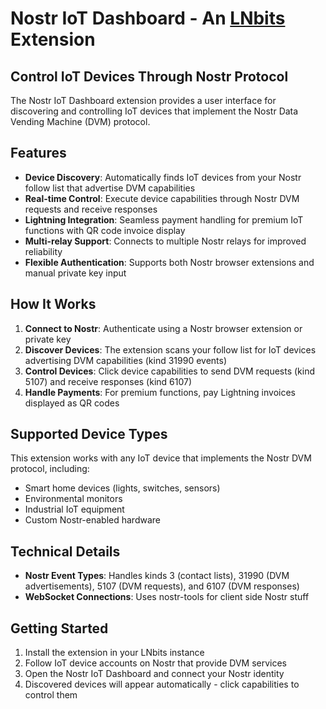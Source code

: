# Nostr IoT Dashboard - An [LNbits](https://github.com/lnbits/lnbits) Extension

## Control IoT Devices Through Nostr Protocol

The Nostr IoT Dashboard extension provides a user interface for discovering and controlling IoT devices that implement the Nostr Data Vending Machine (DVM) protocol.

## Features

- **Device Discovery**: Automatically finds IoT devices from your Nostr follow list that advertise DVM capabilities
- **Real-time Control**: Execute device capabilities through Nostr DVM requests and receive responses
- **Lightning Integration**: Seamless payment handling for premium IoT functions with QR code invoice display  
- **Multi-relay Support**: Connects to multiple Nostr relays for improved reliability
- **Flexible Authentication**: Supports both Nostr browser extensions and manual private key input

## How It Works

1. **Connect to Nostr**: Authenticate using a Nostr browser extension or private key
2. **Discover Devices**: The extension scans your follow list for IoT devices advertising DVM capabilities (kind 31990 events)
3. **Control Devices**: Click device capabilities to send DVM requests (kind 5107) and receive responses (kind 6107)
4. **Handle Payments**: For premium functions, pay Lightning invoices displayed as QR codes

## Supported Device Types

This extension works with any IoT device that implements the Nostr DVM protocol, including:
- Smart home devices (lights, switches, sensors)
- Environmental monitors  
- Industrial IoT equipment
- Custom Nostr-enabled hardware

## Technical Details

- **Nostr Event Types**: Handles kinds 3 (contact lists), 31990 (DVM advertisements), 5107 (DVM requests), and 6107 (DVM responses)
- **WebSocket Connections**: Uses nostr-tools for client side Nostr stuff

## Getting Started

1. Install the extension in your LNbits instance
2. Follow IoT device accounts on Nostr that provide DVM services
3. Open the Nostr IoT Dashboard and connect your Nostr identity
4. Discovered devices will appear automatically - click capabilities to control them
